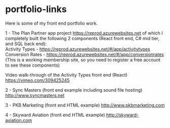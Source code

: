 # portfolio-links
Here is some of my front end portfolio work.

1 - The Plan Partner app project https://reprod.azurewebsites.net of which I completely built the following 2 components (React front end, C# mid tier, and SQL back end):    
Activity Types - https://reprod.azurewebsites.net/#/app/activitytypes  
Conversion Rates - https://reprod.azurewebsites.net/#/app/conversionrates     
(This is a working membership site, so you need to register a free account to see these components)  

Video walk-through of the Activity Types front end (React)  
https://vimeo.com/309425245  





2 - Sync Masters (front end example including sound file hosting)
http://www.syncmasters.net

3 - PKB Marketing (front end HTML example)
http://www.pkbmarketing.com

4 - Skyward Aviation (front end HTML example)
http://skyward-aviation.com
